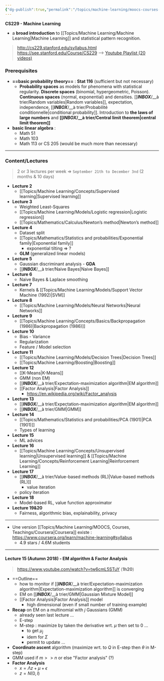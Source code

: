 ```yaml
---
{"dg-publish":true,"permalink":"/topics/machine-learning/moocs-courses-teachings/cs-229-machine-learning/","dgHomeLink":true,"dgPassFrontmatter":false}
---
```



**CS229 - Machine Learning**
- a **broad introduction** to [[Topics/Machine Learning/Machine Learning|Machine Learning]] and statistical pattern recognition.

> http://cs229.stanford.edu/syllabus.html
> https://see.stanford.edu/Course/CS229
--> [Youtube Playlist (20 videos)](https://www.youtube.com/playlist?list=PLoROMvodv4rMiGQp3WXShtMGgzqpfVfbU)

### Prerequisites
- **==basic probability theory==** : **Stat 116** (sufficient but not necessary)
	- **Probability spaces** as models for phenomena with statistical regularity. **Discrete spaces** (binomial, hypergeometric, Poisson). **Continuous spaces** (normal, exponential) and densities. [[___INBOX___/__à trier/Random variables|Random variables]], expectation, independence, [[___INBOX___/__à trier/Probabilité conditionnelle|conditional probability]]. Introduction to **the laws of large numbers** and **[[___INBOX___/__à trier/Central limit theorem|central limit theorem]]**
- **basic linear algebra** :
	- Math 51
	- Math 103
	- Math 113 or CS 205 (would be much more than necessary)

---
### Content/Lectures
> 2 or 3 lectures per week => `September 21th to December 3nd` (2 months & 10 days)
- **Lecture 2**
	- [[Topics/Machine Learning/Concepts/Supervised learning|Supervised learning]]
- **Lecture 3**
	- Weighted Least-Squares
	- [[Topics/Machine Learning/Models/Logistic regression|Logistic regression]]
	- [[Topics/Mathematics/Calculus/Newton’s method|Newton’s method]]
- **Lecture 4**
	- Dataset split
	- [[Topics/Mathematics/Statistics and probabilities/Exponential family|Exponential family]]
		- exponential tilting => ?
	- **GLM** (generalized linear models)
- **Lecture 5**
	- Gaussian discriminant analysis - **GDA**
	- [[___INBOX___/__à trier/Naive Bayes|Naive Bayes]]
- **Lecture 6**
	- Naive Bayes & Laplace smoothing
- **Lecture 7**
	- Kernels & [[Topics/Machine Learning/Models/Support Vector Machine (1992)|SVM]]
- **Lecture 8**
	- [[Topics/Machine Learning/Models/Neural Networks|Neural Networks]]
- **Lecture 9**
	- [[Topics/Machine Learning/Concepts/Basics/Backpropagation (1986)|Backpropagation (1986)]]
- **Lecture 10**
	- Bias - Variance
	- Regularization
	- Feature / Model selection
- **Lecture 11**
	- [[Topics/Machine Learning/Models/Decision Trees|Decision Trees]]
	- [[Topics/Machine Learning/Boosting|Boosting]]
- **Lecture 12**
	- [[K-Means|K-Means]]
	- GMM (non EM)
	- [[___INBOX___/__à trier/Expectation-maximization algorithm|EM algorithm]]
	- [[Factor Analysis|Factor Analysis]]
		- https://en.wikipedia.org/wiki/Factor_analysis
- **Lecture 13**
	- [[___INBOX___/__à trier/Expectation-maximization algorithm|EM algorithm]]
	- [[___INBOX___/__à trier/GMM|GMM]]
- **Lecture 14**
	- [[Topics/Mathematics/Statistics and probabilities/PCA (1901)|PCA (1901)]]
	- Types of learning
- **Lecture 15**
	- ML advices
- **Lecture 16**
	- [[Topics/Machine Learning/Concepts/Unsupervised learning|Unsupervised learning]] & [[Topics/Machine Learning/Concepts/Reinforcement Learning|Reinforcement Learning]]
- **Lecture 17**
	- [[___INBOX___/__à trier/Value-based methods (RL)|Value-based methods (RL)]]
		- value iteration
	- policy iteration
- **Lecture 18**
	- Model-based RL, value function approximator
- **Lecture 19&20**
	- Fairness, algorithmic bias, explainability, privacy

---
- Une version [[Topics/Machine Learning/MOOCS, Courses, Teachings/Coursera|Coursera]] existe : https://www.coursera.org/learn/machine-learning#syllabus
	- 4.9 stars / 4.6M students

---
#### Lecture 15 (Autumn 2018) - EM algorithm & Factor Analysis
> https://www.youtube.com/watch?v=tw6cmL5STuY (**1h20**)
- ==Outline==
	- how to monitor if [[___INBOX___/__à trier/Expectation-maximization algorithm|Expectation-maximization algorithm]] is converging
	- EM on [[___INBOX___/__à trier/GMM|Gaussian Mixture Model]]
	- [[Factor Analysis|Factor Analysis]] model
		- high dimensional (even if small number of training example)
- **Recap** on EM on a multinomial with $j$ Gaussians (GMM)
	- already seen last lecture …
	- E-step
	- M-step : maximize by taken the derivative wrt. $\mu$ then set to 0 …
		- to get $\mu_j$
		- idem for $\Sigma$
		- permit to update …
- **Coordinate ascent** algorithm (maximize wrt. to $Q$ in E-step then $\theta$ in M-step)
- GMM used if $m>>n$ or else "Factor analysis" (?)
- **Factor Analysis**
	- $x=\Lambda z + \mu + \epsilon$
	- $z = N(0, I)$
